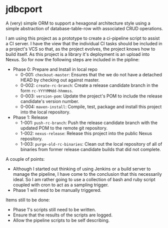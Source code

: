 # jdbcport

A (very) simple ORM to support a hexagonal architecture style using a simple abstraction of database-table-row with
associated CRUD operations.

I am using this project as a prototype to create a ci-pipeline script to assist a CI server.  I have the view that the 
individual CI tasks should be included in a project's VCS so that, as the project evolves, the project knows how to 
build itself.  As this project is a library it's deployment is an upload into Nexus.  So for now the following steps are
included in the pipline:

- Phase 0: Prepare and Install in local repo
	- 0-001: `checkout-master`: Ensures that the we do not have a detached HEAD by checking out against master.
	- 0-002: `create-rc-branch`: Create a release candidate branch in the form `rc-YYYYMMdd-hhmmss`.
	- 0-003: `version-pom`: Update the project's POM to include the release candidate's version number.
	- 0-004: `maven-install`: Compile, test, package and install this project into the local repository.
- Phase 1: Release
	- 1-001: `push-rc-branch`: Push the release candidate branch with the updated POM to the remote git repository.
	- 1-002: `nexus-release`: Release this project into the public Nexus repository.
	- 1-003: `purge-old-rc-binaries`: Clean out the local repository of all of binaries from former release candidate builds that did not complete.

A couple of points:

- Although I started out thinking of using Jenkins or a build server to manage the pipeline, I have come to the conclusion that this necessarily ideal.  So I am rather going to use a collection of bash and ruby script coupled with cron to act as a sampling trigger.
- Phase 1 will need to be manually triggered.

Items still to be done:

- Phase 1's scripts still need to be written.
- Ensure that the results of the scripts are logged.
- Allow the pipeline scripts to be self describing.

